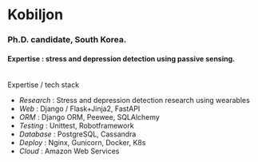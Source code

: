 # Kobiljon
### Ph.D. candidate, South Korea.
#### Expertise : stress and depression detection using passive sensing.
<br>Expertise / tech stack<br>
- <i>Research</i> : Stress and depression detection research using wearables <br>
- <i>Web</i> : Django / Flask+Jinja2, FastAPI <br>
- <i>ORM</i> : Django ORM, Peewee, SQLAlchemy <br>
- <i>Testing</i> : Unittest, Robotframework <br>
- <i>Database</i> : PostgreSQL, Cassandra <br>
- <i>Deploy</i> : Nginx, Gunicorn, Docker, K8s <br>
- <i>Cloud</i> : Amazon Web Services <br>
